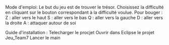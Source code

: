 Mode d'emploi: 
Le but du jeu est de trouver le trésor.
Choisissez la difficulté en cliquant sur le bouton correspondant à la difficulté voulue.
Pour bouger :
Z : aller vers le haut
S : aller vers le bas
Q : aller vers la gauche
D : aller vers la droite
A : attaquer autour de soi

Guide d'installation :
Telecharger le procjet
Ouvrir dans Eclipse le projet Jeu_Team7
Lancer le main
